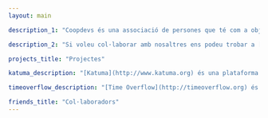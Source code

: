 ```yaml
---
layout: main 

description_1: "Coopdevs és una associació de persones que té com a objectiu **impulsar solucions tecnològiques per fomentar i promoure l’economia social**. Tots els projectes en què participem són de codi obert i llicència lliure."

description_2: "Si voleu col·laborar amb nosaltres ens podeu trobar a [community.coopdevs.org](http://community.coopdevs.org) i a [github.com/coopdevs](https://github.com/coopdevs). També ens podeu escriure a <u>info@coopdevs.org</u> o visitar-nos a l'[Espai 30](http://www.espai30lasagrera.cat/) de la Sagrera."

projects_title: "Projectes"

katuma_description: "[Katuma](http://www.katuma.org) és una plataforma cooperativa que facilita la creació i gestió de grups de consum. Es tracta d'una alternativa més justa i sostenible que l'oferida per les grans distribuïdores i els intermediaris comercials."

timeoverflow_description: "[Time Overflow](http://timeoverflow.org) és una plataforma de gestió de Bancs de Temps, un sistema d'oferta de serveis a canvi de temps. La plataforma facilita les tasques de gestió i intercanvi de serveis entre els membres d'un banc."

friends_title: "Col·laboradors"
---
```

